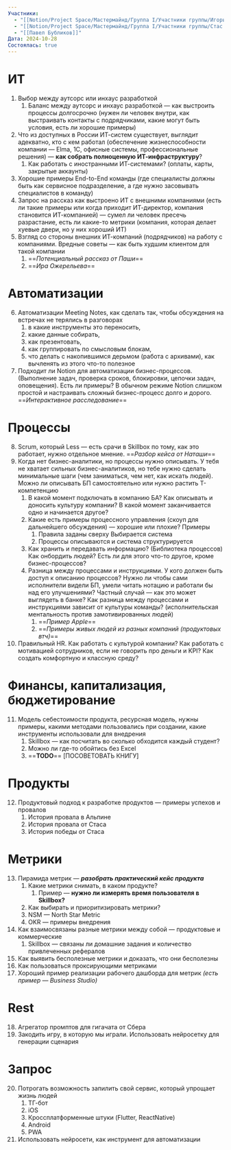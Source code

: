 ```yaml
---
Участники:
  - "[[Notion/Project Space/Мастермайнд/Группа I/Участники группы/Игорь Алексеенко/Игорь Алексеенко\\|Игорь Алексеенко]]"
  - "[[Notion/Project Space/Мастермайнд/Группа I/Участники группы/Стас Харламов/Стас Харламов\\|Стас Харламов]]"
  - "[[Павел Бубликов]]"
Дата: 2024-10-28
Состоялась: true
---
```

# ИТ

1. Выбор между аутсорс или инхаус разработкой
    1. Баланс между аутсорс и инхаус разработкой — как выстроить процессы долгосрочно (нужен ли человек внутри, как выстраивать контакты с подрядчиками, какие могут быть условия, есть ли хорошие примеры)
2. Что из доступных в России ИТ-систем существует, выглядит адекватно, кто с кем работал (обеспечение жизнеспособности компании — Elma, 1C, офисные системы, профессиональные решения) — **как собрать полноценную ИТ-инфраструктуру**?
    1. Как работать с иностранными ИТ-системами? (оплаты, карты, закрытые аккаунты)
3. Хорошие примеры End-to-End команды (где специалисты должны быть как сервисное подразделение, а где нужно засовывать специалистов в команду)
4. Запрос на рассказ как выстроено ИТ с внешними компаниями (есть ли такие примеры или когда приходит ИТ-директор, компания становится ИТ-компанией) — сумел ли человек пресечь разрастание, есть ли какие-то метрики (компания, которая делает хуевые двери, но у них хороший ИТ)
5. Взгляд со стороны внешних ИТ-компаний (подрядчиков) на работу с компаниями. Вредные советы — как быть худшим клиентом для такой компании
    1. ==_Потенциальный рассказ от Паши_==
    2. ==_Ира Ожерельева_==

# Автоматизации

6. Автоматизации Meeting Notes, как сделать так, чтобы обсуждения на встречах не терялись в разговорах
    1. в какие инструменты это переносить,
    2. какие данные собирать,
    3. как презентовать,
    4. как группировать по смысловым блокам,
    5. что делать с накопившимся дерьмом (работа с архивами), как вычленять из этого что-то полезное
7. Подходит ли Notion для автоматизации бизнес-процессов. (Выполнение задач, проверка сроков, блокировки, цепочки задач, оповещения). Есть ли примеры? В обычном режиме Notion слишком простой и настраивать сложный бизнес-процесс долго и дорого. ==_Интерактивное расследование_==

# Процессы

8. Scrum, который Less — есть срачи в Skillbox по тому, как это работает, нужно отдельное мнение. ==_Разбор кейса от Наташи_==
9. Когда нет бизнес-аналитики, но процессы нужно описывать. У тебя не хватает сильных бизнес-аналитиков, но тебе нужно сделать минимальные шаги (чем заниматься, чем нет, как искать людей). Можно ли описывать БП самостоятельно или нужно растить Т-компетенцию
    1. В какой момент подключать в компанию БА? Как описывать и доносить культуру компании? В какой момент заканчивается одно и начинается другое?
    2. Какие есть примеры процессного управления (скоуп для дальнейшего обсуждения) — хорошие или плохие? Примеры
        1. Правила заданы сверху
         Выбирается система
        2. Процессы описываются и система структурируется
    3. Как хранить и передавать информацию? (Библиотека процессов) Как онбордить людей? Есть ли для этого что-то другое, кроме бизнес-процессов?
    4. Разница между процессами и инструкциями. У кого должен быть доступ к описанию процессов? Нужно ли чтобы сами исполнители видели БП, умели читать нотацию и работали бы над его улучшениями? Частный случай — как это может выглядеть в банке? Как разница между процессами и инструкциями зависит от культуры команды? (исполнительская ментальность против замотивированных людей)
        1. ==_Пример Apple_==
        2. ==_Примеры живых людей из разных компаний (продуктовых втч)_==
10. Правильный HR. Как работать с культурой компании? Как работать с мотивацией сотрудников, если не говорить про деньги и KPI? Как создать комфортную и классную среду?

# Финансы, капитализация, бюджетирование

11. Модель себестоимости продукта, ресурсная модель, нужны примеры, какими методами пользовались при создании, какие инструменты использовали для внедрения
    1. Skillbox — как посчитать во сколько обходится каждый студент?
    2. Можно ли где-то обойтись без Excel
    3. ==**TODO**== [ПОСОВЕТОВАТЬ КНИГУ]

# Продукты

12. Продуктовый подход к разработке продуктов — примеры успехов и провалов
    1. История провала в Альпине
    2. История провала от Стаса
    3. История победы от Стаса

# Метрики

13. Пирамида метрик — _**разобрать практический кейс продукта**_
    1. Какие метрики снимать, в каком продукте?
        1. Пример — **нужно ли измерять время пользователя в Skillbox?**
    2. Как выбирать и приоритизировать метрики?
    3. NSM — North Star Metric
    4. OKR — примеры внедрения
14. Как взаимосвязаны разные метрики между собой — продуктовые и коммерческие
    1. Skillbox — связаны ли домашние задания и количество привлеченных рефералов
15. Как выявить бесполезные метрики и доказать, что они бесполезны
16. Как пользоваться проксирующими метриками
17. Хороший пример реализации рабочего дашборда для метрик _(есть пример — Business Studio)_
# Rest
18. Агрегатор промптов для гигачата от Сбера
19. Закодить игру, в которую мы играли. Использовать нейросетку для генерации сценария
# Запрос
20. Потрогать возможность запилить свой сервис, который упрощает жизнь людей
	1. ТГ-бот
	2. iOS
	3. Кроссплатформенные штуки (Flutter, ReactNative)
	4. Android
	5. PWA
21. Использовать нейросети, как инструмент для автоматизации

